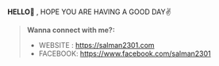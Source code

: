 **HELLO👋** , HOPE YOU ARE HAVING A GOOD DAY✌

> **Wanna connect with me?:**
> - WEBSITE : https://salman2301.com
> - FACEBOOK: https://www.facebook.com/salman2301


